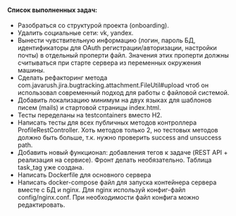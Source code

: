 #### Список выполненных задач:

* Разобраться со структурой проекта (onboarding).
* Удалить социальные сети: vk, yandex.
* Вынести чувствительную информацию (логин, пароль БД, 
идентификаторы для OAuth регистрации/авторизации, настройки почты) в отдельный проперти файл.
Значения этих проперти должны считываться при старте сервера из переменных окружения машины.
* Сделать рефакторинг метода com.javarush.jira.bugtracking.attachment.FileUtil#upload чтоб он использовал 
современный подход для работы с файловой системой.
* Добавить локализацию минимум на двух языках для шаблонов писем (mails) и стартовой страницы index.html.
* Тесты переделаны на testcontainers вместо H2.
* Написать тесты для всех публичных методов контроллера ProfileRestController. Хоть методов только 2,
но тестовых методов должно быть больше, т.к. нужно проверить success and unsuccess path.
* Добавить новый функционал: добавления тегов к задаче (REST API + реализация на сервисе). 
Фронт делать необязательно. Таблица task_tag уже создана.
* Написать Dockerfile для основного сервера
* Написать docker-compose файл для запуска контейнера сервера вместе с БД и nginx. Для nginx 
используй конфиг-файл config/nginx.conf. При необходимости файл конфига можно редактировать.